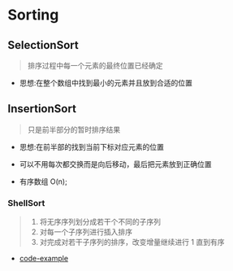 # Sorting

## SelectionSort

> 排序过程中每一个元素的最终位置已经确定

- 思想:在整个数组中找到最小的元素并且放到合适的位置

## InsertionSort

> 只是前半部分的暂时排序结果

- 思想:在前半部的找到当前下标对应元素的位置

- 可以不用每次都交换而是向后移动，最后把元素放到正确位置

- 有序数组 O(n);



### ShellSort

> 1. 将无序序列划分成若干个不同的子序列
> 2. 对每一个子序列进行插入排序
> 3. 对完成对若干子序列的排序，改变增量继续进行 1 直到有序

-  [code-example](../Sorting/ShellSort/ShellShort.c)
  
  
